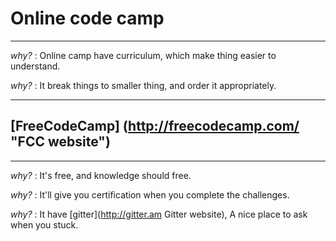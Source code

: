 # Online code camp
---
*why?* : Online camp have curriculum, which make thing easier to understand.

*why?* : It break things to smaller thing, and order it appropriately.

---
## [FreeCodeCamp] (http://freecodecamp.com/ "FCC website")
---
*why?* : It's free, and knowledge should free.

*why?* : It'll give you certification when you complete the challenges.

*why?* : It have [gitter](http://gitter.am Gitter website), A nice place to ask when you stuck.
